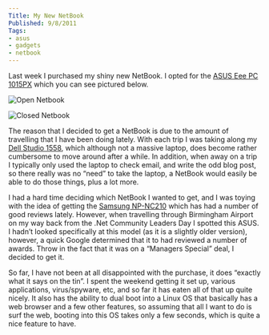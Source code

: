 ```yaml
---
Title: My New NetBook
Published: 9/8/2011
Tags:
- asus
- gadgets
- netbook
---
```


Last week I purchased my shiny new NetBook. I opted for the [ASUS Eee PC 1015PX](http://www.asus.com/Eee/Eee_PC/Eee_PC_1015PX/) which you can see pictured below.

![Open Netbook](https://gep13wpstorage.blob.core.windows.net/gep13/2011/8/9/56-2.jpg)

![Closed Netbook](https://gep13wpstorage.blob.core.windows.net/gep13/2011/8/9/55-2.jpg)

The reason that I decided to get a NetBook is due to the amount of travelling that I have been doing lately. With each trip I was taking along my [Dell Studio 1558](http://www.dell.com/us/p/studio-1558/pd), which although not a massive laptop, does become rather cumbersome to move around after a while. In addition, when away on a trip I typically only used the laptop to check email, and write the odd blog post, so there really was no “need” to take the laptop, a NetBook would easily be able to do those things, plus a lot more.

I had a hard time deciding which NetBook I wanted to get, and I was toying with the idea of getting the [Samsung NP-NC210](http://www.amazon.co.uk/NP-NC210-A03UK-Non-Gloss-Backlight-Graphics-Accelerator/dp/B004P9LGHI) which has had a number of good reviews lately. However, when travelling through Birmingham Airport on my way back from the .Net Community Leaders Day I spotted this ASUS. I hadn’t looked specifically at this model (as it is a slightly older version), however, a quick Google determined that it to had reviewed a number of awards. Throw in the fact that it was on a “Managers Special” deal, I decided to get it.

So far, I have not been at all disappointed with the purchase, it does “exactly what it says on the tin”. I spent the weekend getting it set up, various applications, virus/spyware, etc, and so far it has eaten all of that up quite nicely. It also has the ability to dual boot into a Linux OS that basically has a web browser and a few other features, so assuming that all I want to do is surf the web, booting into this OS takes only a few seconds, which is quite a nice feature to have.
